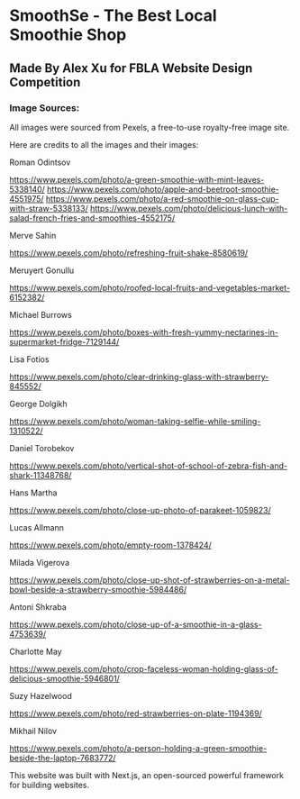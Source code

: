 # SmoothSe - The Best Local Smoothie Shop
## Made By Alex Xu for FBLA Website Design Competition

### Image Sources:
All images were sourced from Pexels, a free-to-use royalty-free image site.

Here are credits to all the images and their images:

Roman Odintsov

https://www.pexels.com/photo/a-green-smoothie-with-mint-leaves-5338140/
https://www.pexels.com/photo/apple-and-beetroot-smoothie-4551975/
https://www.pexels.com/photo/a-red-smoothie-on-glass-cup-with-straw-5338133/
https://www.pexels.com/photo/delicious-lunch-with-salad-french-fries-and-smoothies-4552175/

Merve Sahin

https://www.pexels.com/photo/refreshing-fruit-shake-8580619/

Meruyert Gonullu

https://www.pexels.com/photo/roofed-local-fruits-and-vegetables-market-6152382/

Michael Burrows

https://www.pexels.com/photo/boxes-with-fresh-yummy-nectarines-in-supermarket-fridge-7129144/

Lisa Fotios

https://www.pexels.com/photo/clear-drinking-glass-with-strawberry-845552/

George Dolgikh

https://www.pexels.com/photo/woman-taking-selfie-while-smiling-1310522/

Daniel Torobekov

https://www.pexels.com/photo/vertical-shot-of-school-of-zebra-fish-and-shark-11348768/

Hans Martha

https://www.pexels.com/photo/close-up-photo-of-parakeet-1059823/

Lucas Allmann

https://www.pexels.com/photo/empty-room-1378424/

Milada Vigerova

https://www.pexels.com/photo/close-up-shot-of-strawberries-on-a-metal-bowl-beside-a-strawberry-smoothie-5984486/

Antoni Shkraba 

https://www.pexels.com/photo/close-up-of-a-smoothie-in-a-glass-4753639/

Charlotte May

https://www.pexels.com/photo/crop-faceless-woman-holding-glass-of-delicious-smoothie-5946801/

Suzy Hazelwood

https://www.pexels.com/photo/red-strawberries-on-plate-1194369/

Mikhail Nilov

https://www.pexels.com/photo/a-person-holding-a-green-smoothie-beside-the-laptop-7683772/


This website was built with Next.js, an open-sourced powerful framework for building websites.